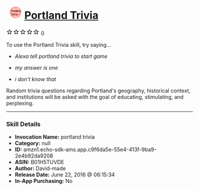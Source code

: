 # &nbsp;<img src="skill_icon" alt="Portland Trivia icon" width="36"> [Portland Trivia](http://alexa.amazon.com/#skills/amzn1.echo-sdk-ams.app.c9f6da5e-55e4-413f-9ba9-2e4b92da9208)
![0 stars](../../images/ic_star_border_black_18dp_1x.png)![0 stars](../../images/ic_star_border_black_18dp_1x.png)![0 stars](../../images/ic_star_border_black_18dp_1x.png)![0 stars](../../images/ic_star_border_black_18dp_1x.png)![0 stars](../../images/ic_star_border_black_18dp_1x.png) 0

To use the Portland Trivia skill, try saying...

* *Alexa tell portland trivia to start game*

* *my answer is one*

* *i don't know that*

Random trivia questions regarding Portland's geography, historical context, and institutions will be asked with the goal of educating, stimulating, and perplexing.

***

### Skill Details

* **Invocation Name:** portland trivia
* **Category:** null
* **ID:** amzn1.echo-sdk-ams.app.c9f6da5e-55e4-413f-9ba9-2e4b92da9208
* **ASIN:** B01H5TUVDE
* **Author:** David-made
* **Release Date:** June 22, 2016 @ 06:15:34
* **In-App Purchasing:** No
